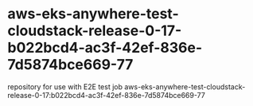 # aws-eks-anywhere-test-cloudstack-release-0-17-b022bcd4-ac3f-42ef-836e-7d5874bce669-77
repository for use with E2E test job aws-eks-anywhere-test-cloudstack-release-0-17:b022bcd4-ac3f-42ef-836e-7d5874bce669-77
